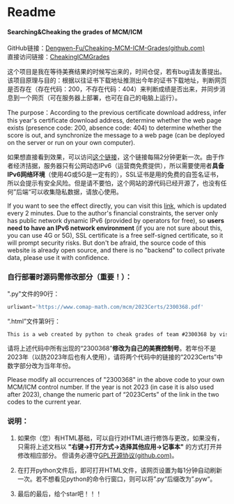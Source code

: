 # Readme

#### Searching&Cheaking the grades of MCM/ICM

GitHub链接：[Dengwen-Fu/Cheaking-MCM-ICM-Grades(github.com)](https://github.com/Dengwen-Fu/Cheaking-MCM-ICM-Grades)  
直接访问链接：[CheakingICMGrades](https://muyuchen.one:20056/MyICMGrades.html "CheakingICMGrades")  

这个项目是我在等待美赛结果的时候写出来的，时间仓促，若有bug请友善提出。该项目原理与目的：根据以往证书下载地址推测出今年的证书下载地址，判断网页是否存在（存在代码：200，不存在代码：404）来判断成绩是否出来，并同步消息到一个网页（可在服务器上部署，也可在自己的电脑上运行）。    

The purpose：According to the previous certificate download address, infer this year's certificate download address, determine whether the web page exists (presence code: 200, absence code: 404) to determine whether the score is out, and synchronize the message to a web page (can be deployed on the server or run on your own computer).    

如果想直接看到效果，可以访问[这个链接](https://muyuchen.one:20056/MyICMGrades.html "CheakingICMGrades")，这个链接每隔2分钟更新一次。由于作者经济拮据，服务器只有公网动态IPv6（运营商免费提供），所以需要使用者**具备IPv6网络环境**（使用4G或5G是一定有的），SSL证书是用的免费的自签名证书，所以会提示有安全风险。但是请不要怕，这个网站的源代码已经开源了，也没有任何”后端“可以收集隐私数据，请放心使用。  

If you want to see the effect directly, you can visit this [link](https://muyuchen.one:20056/MyICMGrades.html "CheakingICMGrades"), which is updated every 2 minutes. Due to the author's financial constraints, the server only has public network dynamic IPv6 (provided by operators for free), so **users need to have an IPv6 network environment** (if you are not sure about this, you can use 4G or 5G), SSL certificate is a free self-signed certificate, so it will prompt security risks. But don't be afraid, the source code of this website is already open source, and there is no "backend" to collect private data, please use it with confidence.  

### 自行部署时源码需修改部分（重要！）：

".py"文件的90行：  

```python
urliwant='https://www.comap-math.com/mcm/2023Certs/2300368.pdf'
```

“.html”文件第9行：  

```HTML
This is a web created by python to cheak grades of team #2300368 by visiting the <a href="https://www.comap-math.com/mcm/2023Certs/2300368.pdf" title="cheak grades of team #2300368" target="_blank">webpage</a> of download the ICM certification. The program will visit the website every 110 to 130 seconds and show the result on this page.
```

请将上述代码中所有出现的“2300368”**修改为自己的美赛控制号**。若年份不是2023年（以防2023年后也有人使用），请将两个代码中的链接的“2023Certs”中数字部分改为当年年份。  

Please modify all occurrences of "2300368" in the above code to your own MCM/ICM control number. If the year is not 2023 (in case it is also used after 2023), change the numeric part of “2023Certs” of the link in the two codes to the current year.  

### 说明：

1. 如果你（您）有HTML基础，可以自行对HTML进行修饰与更改，如果没有，只需将上述文档以 **"右键->打开方式->选择其他应用->记事本"** 的方式打开并修改相应部分。 但请务必遵守[GPL开源协议(github.com)](https://github.com/Dengwen-Fu/Cheaking-MCM-ICM-Grades/blob/main/LICENSE)。

2. 在打开python文件后，即可打开HTML文件，该网页设置为每1分钟自动刷新一次。若不想看见python的命令行窗口，则可以将”.py“后缀改为”.pyw“。

3. 最后的最后，给个star吧！！！
